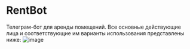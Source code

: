 # RentBot

Телеграм-бот для аренды помещений. Все основные действующие лица и соответствующие им варианты использования представлены ниже:
![image](https://github.com/Glevelll/RentBot/assets/113721736/71ab8af7-3657-4fcb-b663-4edcb0aeed20)
